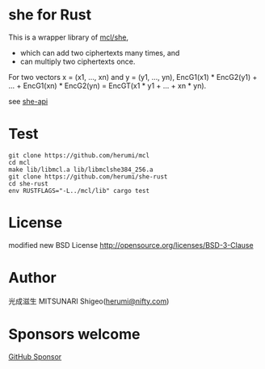 # she for Rust

This is a wrapper library of [mcl/she](https://github.com/herumi/mcl/include/she.://github.com/herumi/mcl/blob/master/include/mcl/she.h),
- which can add two ciphertexts many times, and
- can multiply two ciphertexts once.

For two vectors x = (x1, ..., xn) and y = (y1, ..., yn),
EncG1(x1) * EncG2(y1) + ... + EncG1(xn) * EncG2(yn) = EncGT(x1 * y1 + ... + xn * yn).

see [she-api](https://github.com/herumi/mcl/blob/master/misc/she/she-api.md)

# Test

```
git clone https://github.com/herumi/mcl
cd mcl
make lib/libmcl.a lib/libmclshe384_256.a
git clone https://github.com/herumi/she-rust
cd she-rust
env RUSTFLAGS="-L../mcl/lib" cargo test
```

# License

modified new BSD License
http://opensource.org/licenses/BSD-3-Clause

# Author

光成滋生 MITSUNARI Shigeo(herumi@nifty.com)

# Sponsors welcome
[GitHub Sponsor](https://github.com/sponsors/herumi)
